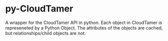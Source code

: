 # py-CloudTamer 

A wrapper for the CloudTamer API in python.  Each object in CloudTamer is represeneted by a Python Object.
The attributes of the objects are cached, but relationships/child objects are not. 
